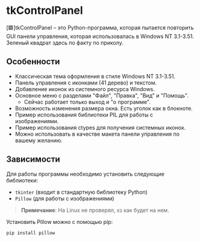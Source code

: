 # tkControlPanel

[🟩]tkControlPanel – это Python-программа, которая пытается повторить GUI панели управления, которая использовалась в Windows NT 3.1-3.51.  
Зеленый квадрат здесь по факту по приколу.

## Особенности

- Классическая тема оформления в стиле Windows NT 3.1-3.51.
- Панель управления с иконками (41 дерево) и текстом.
- Добавление иконок из системного ресурса Windows.
- Основное меню с разделами "Файл", "Правка", "Вид" и "Помощь". 
  - Сейчас работает только выход и "о программе".
- Возможность изменения размера окна. Есть уголок как в блокноте.
- Пример использования библиотеки PIL для работы с изображениями.
- Пример использования ctypes для получения системных иконок.
- Можно использовать в качестве макета панели управления по вашему желанию.

## Зависимости

Для работы программы необходимо установить следующие библиотеки:

- `tkinter` (входит в стандартную библиотеку Python)
- `Pillow` (для работы с изображениями)

> **Примечание**: На Linux не проверял, хз как будет на нем.

Установить Pillow можно с помощью pip:

```sh
pip install pillow
